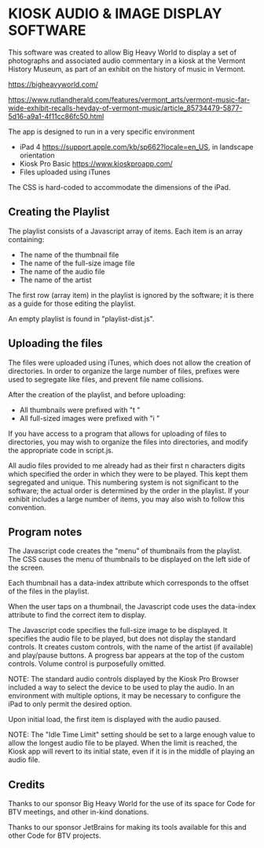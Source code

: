 # KIOSK AUDIO & IMAGE DISPLAY SOFTWARE

This software was created to allow Big Heavy World to display
a set of photographs and associated audio commentary
in a kiosk at the Vermont History Museum,
as part of an exhibit on the history of music in Vermont.

https://bigheavyworld.com/

https://www.rutlandherald.com/features/vermont_arts/vermont-music-far-wide-exhibit-recalls-heyday-of-vermont-music/article_85734479-5877-5d16-a9a1-4f11cc86fc50.html


The app is designed to run in a very specific environment
* iPad 4 https://support.apple.com/kb/sp662?locale=en_US, in landscape orientation
* Kiosk Pro Basic https://www.kioskproapp.com/
* Files uploaded using iTunes

The CSS is hard-coded to accommodate the dimensions of the iPad.

## Creating the Playlist

The playlist consists of a Javascript array of items.
Each item is an array containing:
* The name of the thumbnail file
* The name of the full-size image file
* The name of the audio file
* The name of the artist

The first row (array item) in the playlist is ignored by the software;
it is there as a guide for those editing the playlist.

An empty playlist is found in "playlist-dist.js".

## Uploading the files

The files were uploaded using iTunes,
which does not allow the creation of directories.
In order to organize the large number of files,
prefixes were used to segregate like files,
and prevent file name collisions.

After the creation of the playlist, and before uploading:
* All thumbnails were prefixed with "t "
* All full-sized images were prefixed with "i "

If you have access to a program that allows for uploading of files
to directories, you may wish to organize the files into directories,
and modify the appropriate code in script.js.

All audio files provided to me already had as their first n characters
digits which specified the order in which they were to be played.
This kept them segregated and unique.
This numbering system is not significant to the software; 
the actual order is determined by the order in the playlist.
If your exhibit includes a large number of items,
you may also wish to follow this convention.

## Program notes

The Javascript code creates the "menu" of thumbnails from the playlist.
The CSS causes the menu of thumbnails to be displayed
on the left side of the screen.

Each thumbnail has a data-index attribute
which corresponds to the offset of the files in the playlist. 

When the user taps on a thumbnail, the Javascript code uses
the data-index attribute to find the correct item to display.

The Javascript code specifies the full-size image to be displayed.
It specifies the audio file to be played,
but does not display the standard controls.
It creates custom controls,
with the name of the artist (if available) and play/pause buttons.
A progress bar appears at the top of the custom controls.
Volume control is purposefully omitted.

NOTE: The standard audio controls displayed by the Kiosk Pro Browser
included a way to select the device to be used to play the audio.
In an environment with multiple options, it may be necessary
to configure the iPad to only permit the desired option.

Upon initial load, the first item is displayed with the audio paused.

NOTE: The "Idle Time Limit" setting should be set to a large enough
value to allow the longest audio file to be played.
When the limit is reached, the Kiosk app will revert to its
initial state, even if it is in the middle of playing an audio file.

## Credits

Thanks to our sponsor Big Heavy World for the use of its space 
for Code for BTV meetings, and other in-kind donations.

Thanks to our sponsor JetBrains for making its tools available for
this and other Code for BTV projects.
